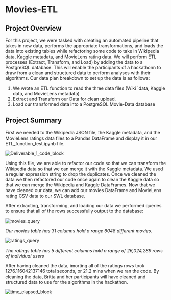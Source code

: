 # Movies-ETL

## Project Overview

For this project, we were tasked with creating an automated pipeline that takes in new data, performs the appropriate transformations, and loads the data into existing tables while refactoring some code to take in Wikipedia data, Kaggle metadata, and MovieLens rating data. We will perform ETL processes (Extract, Transform, and Load) by adding the data to a PostgreSQL database. This will enable the participants of a hackathonn to draw from a clean and structured data to perform analyses with their algorithms. Our data plan breakdown to set up the data is as follows:

1. We wrote an ETL function to read the three data files (Wiki `data, Kaggle data, and MovieLens metadata)
2. Extract and Transform our Data for clean upload.
4. Load our transformed data into a PostgreSQL Movie-Data database

## Project Summary

First we needed to the Wikipedia JSON file, the Kaggle metadata, and the MovieLens ratings data files to a Pandas DataFrame and display it in our ETL_function_test.ipynb file. 

![Deliverable_1_code_block](https://user-images.githubusercontent.com/84881187/127754425-412329c2-4bd7-4b4b-82bb-472a3b4634a8.PNG)

Using this file, we are able to refactor our code so that we can transform the Wikipedia data so that we can merge it with the Kaggle metadata. We used a regular expression string to drop the duplicates. Once we cleaned the data we then refactored our code once again to clean the Kaggle data so that we can merge the Wikipedia and Kaggle DataFrames. Now that we have cleaned our data, we can add our movies DataFrame and MovieLens rating CSV data to our SWL database. 

After extracting, transforming, and loading our data we performed queries to ensure that all of the rows successfully output to the database:

![movies_query](https://user-images.githubusercontent.com/84881187/127754095-f7b25c56-03ec-44a6-a381-7fa07843f789.PNG)


*Our movies table has 31 columns hold a range 6048 different movies.*

![ratings_query](https://user-images.githubusercontent.com/84881187/127754096-72d0f7e5-fdf7-43d2-a15d-f08de725bd1f.PNG)


*The ratings table has 5 different columns hold a range of 26,024,289 rows of individual users*

After having cleaned the data, imorting all of the ratings rows took 1276.116042137146 total seconds, or 21.2 mins when we ran the code. By cleaning the data, Britta and her participants will have cleaned and structured data to use for the algorithms in the hackathon. 


![time_elapsed_block](https://user-images.githubusercontent.com/84881187/127754431-87883b84-35ff-4ac9-bbd7-06d26e79075e.PNG)

